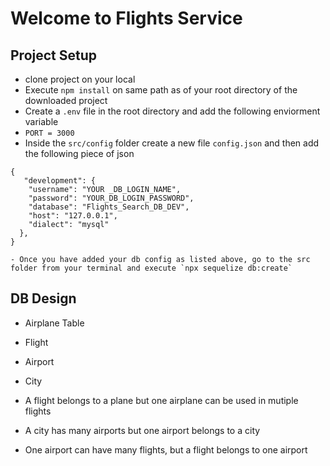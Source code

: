 # Welcome to Flights Service

## Project Setup

- clone project on your local
- Execute `npm install` on same path as of your root directory of the downloaded project
- Create a `.env` file in the root directory and add the following enviorment variable
- `PORT = 3000`
- Inside the `src/config` folder create a new file `config.json` and then add the following piece of json

```
{
   "development": {
    "username": "YOUR _DB_LOGIN_NAME",
    "password": "YOUR_DB_LOGIN_PASSWORD",
    "database": "Flights_Search_DB_DEV",
    "host": "127.0.0.1",
    "dialect": "mysql"
  },
}
```

```
- Once you have added your db config as listed above, go to the src folder from your terminal and execute `npx sequelize db:create`

```

## DB Design

- Airplane Table
- Flight
- Airport
- City

- A flight belongs to a plane but one airplane can be used in mutiple flights
- A city has many airports but one airport belongs to a city
- One airport can have many flights, but a flight belongs to one airport

